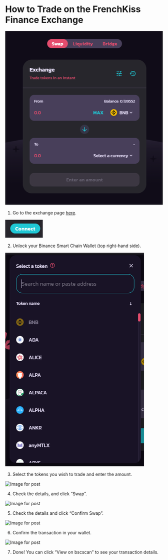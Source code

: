 # How to Trade on the FrenchKiss Finance Exchange

![Image for post](../.gitbook/assets/guide/first.png)

1. Go to the exchange page [here](https://exchange.frenchkiss.finance/#/swap).



![Image for post](../.gitbook/assets/guide/second.png)

2. Unlock your Binance Smart Chain Wallet \(top right-hand side\).



![Image for post](../.gitbook/assets/guide/third.png)

3. Select the tokens you wish to trade and enter the amount.



![Image for post](https://miro.medium.com/max/1400/0*AgCzp3NqkIudgyWQ)

4. Check the details, and click “Swap”.



![Image for post](https://miro.medium.com/max/1400/0*qmhlA7jFOwtIKJ8t)

5. Check the details and click “Confirm Swap”.



![Image for post](https://miro.medium.com/max/1400/0*CMDlQd_FEWa6koea)

6. Confirm the transaction in your wallet.



![Image for post](https://miro.medium.com/max/1400/0*wHVyuL-WED_T3wiZ)

7. Done! You can click “View on bscscan” to see your transaction details.

